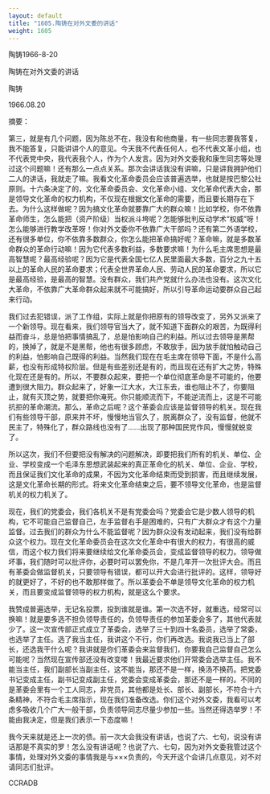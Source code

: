 ```yaml
---
layout: default
title: "1605.陶铸在对外文委的讲话"
weight: 1605
---
```


陶铸1966-8-20

陶铸在对外文委的讲话

陶铸

1966.08.20

摘要：

第三，就是有几个问题，因为陈总不在，我没有和他商量，有一些同志要我答复，我不能答复，只能讲讲个人的意见。今天我不代表任何人，也不代表文革小组，也不代表党中央，我代表我个人，作为个人发言。因为对外文委我和康生同志等处理过这个问题嘛！还有那么一点点关系。那次会讲话我没有讲嘛，只是讲我拥护他们二人的讲话，我就走了嘛。我看文化革命委员会应该普遍选举，也就是按巴黎公社原则。十六条决定了的，文化革命委员会、文化革命小组、文化革命代表大会，那是领导文化革命的权力机构，不仅现在根据文化革命的需要，而且要长期存在下去。为什么这样做呢？因为搞文化革命就要靠广大的群众嘛！比如学校，你不依靠革命师生，怎么能把（资产阶级）当权派斗垮呢？怎能够批判反动学术“权威”呀！怎么能够进行教学改革呀！你对外文委你不依靠广大干部吗？还有第二外语学校，还有很多单位，你不依靠多数群众，你怎么能把革命搞好呢？革命嘛，就是多数革命群众的革命行动嘛！因为它代表多数利益，多数要求嘛！为什么毛主席思想是最高智慧呢？最高经验呢？因为它是代表全国七亿人民里面最大多数，百分之九十五以上的革命人民的革命要求；代表全世界革命人民、劳动人民的革命要求，所以它是最高经验，是最高的智慧。没有群众，我们共产党就什么办法也没有。这次文化大革命，不依靠广大革命群众起来就不可能搞好，所以引导革命运动要群众自己起来行动。

我们过去犯错误，派了工作组，实际上就是你把原有的领导改变了，另外又派来了一个新领导。现在看来，我们领导官当大了，就不知道下面群众的艰苦，为既得利益而奋斗，总是怕把事情搞乱了，总是怕影响自己的利益。所以过去领导是黑帮的，换掉了，就是不是黑帮，他也有很多顾虑，不敢放手，因为放手就怕触动自己的利益，怕影响自己既得的利益。当然我们现在在毛主席在领导下面，不是什么高薪，也没有形成特权阶层。但是有些差别还是有的，而且现在还有扩大之势，特殊化现在还是有的。所以，不要群众起来，要把一个单位彻底革命是不可能的，他要遭到很大阻力。群众起来了，好象一江大水，大江东去，谁也阻止不了，你要阻止，就有灭顶之势，就要把你淹死。你只能顺流而下，不能逆流而上，这是不可能抗拒的革命潮流。那么，革命之后呢？这个革委会应该是监督领导的机关。现在我们有些领导干部，原来并不坏，慢慢地当官久了，脱离群众了，没有监督，他就不民主了，特殊化了，群众路线也没有了……出现了那种国民党作风，慢慢就蜕变了。

所以这次，我们不但要把没有解决的问题解决，即要把我们所有的机关、单位、企业、学校变成一个毛泽东思想武装起来的真正革命化的机关、单位、企业、学校，而且保证我们文化革命的成果，不因为文化革命结束而受到损害，而且继续发展，这是文化革命长期的形式。将来文化革命结束之后，要不领导文化革命，也是监督机关的权力机关了。

现在，我们的党委会，我们各机关不是有党委会吗？党委会它是少数人领导的机构，它不可能自己监督自己，左手监督右手是困难的，只有广大群众才有这个力量监督。过去我们的群众为什么不能监督呢？因为群众没有发动起来，我们没有给群众这个权力。现在文化革命委员会在这次文化革命中有很大的权力，有很高的威信，而这个权力我们将来要继续给文化革命委员会，变成监督领导的权力。领导做坏事，我们随时可以批评你，必要时可以罢免你，不是几年开一次批评大会。而且有革委会做监督机关，只要领导有错误，都可以开大会进行批评的。这样，领导好的就更好了，不好的也不敢那样做了。所以革委会不单是领导文化革命的权力机关，而且要变成监督领导的权力机构，就是这么个要求。

我赞成普遍选举，无记名投票，投到谁就是谁。第一次选不好，就重选，经常可以换嘛！就是要多选不担负领导责任的，负领导责任的参加革委会多了，其他代表就少了。这一次宣传部正式成立了革委会，选举了三十到四十名委员，选举了常委，也选举了主任。选了我当主任，我讲这个不行，你们再改选。我说我已当上了部长，还选我干什么呢？我讲就是你们革委会来监督我们，你要我自己监督自己怎么可能呢？当然现在宣传部还没有改变喽！我最近要求他们开常委会选举主任。我不能当主任，我们副部长当副主任，这不能当，那还不是一样，换汤不换药。把党委书记变成主任，副书记变成副主任，党委会变成革委会，那还不是一样的。不同的是革委会里有一个工人同志，非党员，其他都是处长、部长、副部长，不符合十六条精神，不符合毛主席指示，现在我们准备改选。你们这个对外文委，我看可以考虑多吸收几个广大一般干部，负责领导同志尽量少参加一些。当然还得选举罗！不能由我决定，但是我们表示一下态度嘛！

我今天来就是还上一次的债。前一次大会我没有讲话，也说了六、七句，说没有讲话那是不真实的罗！怎么没有讲话呢？也说了六、七句，因为对外文委我管过这个事情，处理对外文委的事情我是与×××负责的，今天开这个会讲几点意见，对不对请同志们批评。

CCRADB

